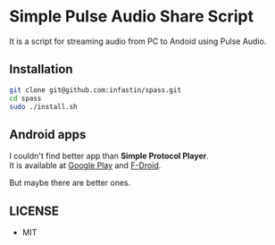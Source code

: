 # Simple Pulse Audio Share Script
It is a script for streaming audio from PC to Andoid using Pulse Audio.
## Installation
```bash
git clone git@github.com:infastin/spass.git
cd spass
sudo ./install.sh
```
## Android apps
I couldn't find better app than **Simple Protocol Player**.  
It is available at [Google Play](https://play.google.com/store/apps/details?id=com.kaytat.simpleprotocolplayer) and [F-Droid](https://f-droid.org/packages/fr.jakse.raphael.simpleprotocolplayer).  

But maybe there are better ones.
## LICENSE
* MIT
